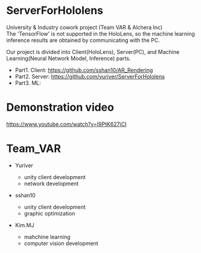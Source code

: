# ServerForHololens
University &amp; Industry cowork project (Team VAR &amp; Alchera Inc)  
The 'TensorFlow' is not supported in the HoloLens, so the machine learning inference results are obtained by communicating with the PC.

Our project is divided into Client(HoloLens), Server(PC), and Machine Learning(Neural Network Model, Inference) parts.
- Part1. Client: https://github.com/sshan10/AR_Rendering
- Part2. Server: https://github.com/yuriver/ServerForHololens
- Part3. ML: 

# Demonstration video
https://www.youtube.com/watch?v=I9PtK627iCI

# Team_VAR
- Yuriver 
  - unity client development
  - network development
  
- sshan10
  - unity client development
  - graphic optimization
  
- Kim.MJ
  - mahchine learning
  - computer vision development
